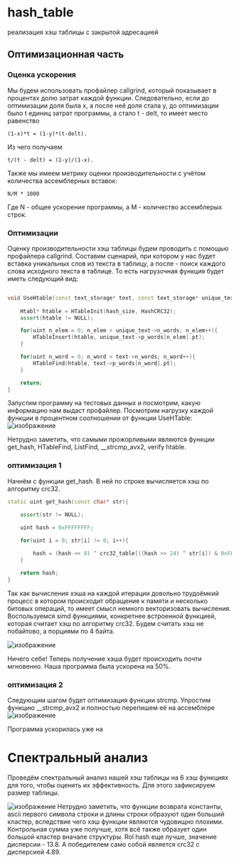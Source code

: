# hash_table
реализация хэш таблицы с закрытой адресацией

## Оптимизационная часть

### Оценка ускорения
Мы будем использовать профайлер callgrind, который показывает в процентах долю затрат каждой функции. Следовательно, если до оптимизации доля была x, а после неё доля стала y, до оптимизации было t единиц затрат программы, а стало t - delt, то имеет место равенство 
```
(1-x)*t = (1-y)*(t-delt).
```
Из чего получаем 
```
t/(t - delt) = (1-y)/(1-x).
```

Также мы имеем метрику оценки производительности с учётом количества ассемблерных вставок: 
```
N/M * 1000
```
Где N - общее ускорение программы, а M - количество ассемблерых строк.

### Оптимизации
Оценку производительности хэш таблицы будем проводить с помощью профайлера callgrind. Составим сценарий, при котором у нас будет вставка уникальных слов из текста в таблицу, а после - поиск каждого слова исходного текста в таблице. То есть нагрузочная функция будет иметь следующий вид:
```cpp

void UseHtable(const text_storage* text, const text_storage* unique_text, const size_t hash_size){
    
    Htabl* htable = HTableInit(hash_size, HashCRC32);
    assert(htable != NULL);

    for(uint n_elem = 0; n_elem < unique_text->n_words; n_elem++){
        HTableInsert(htable, unique_text->p_words[n_elem].pt);
    }

    for(uint n_word = 0; n_word < text->n_words; n_word++){
        HTableFind(htable, text->p_words[n_word].pt);
    }

    return;
}

```

Запустим программу на тестовых данных и посмотрим, какую информацию нам выдаст профайлер. Посмотрим нагрузку каждой функции в процентном соотношении от функции UseHTable:
![изображение](https://user-images.githubusercontent.com/89589647/164607898-6ec4ef13-7ab9-40e1-ae57-782bb3ca49ed.png)

Нетрудно заметить, что самыми прожорливыми являются функции get_hash, HTableFind, ListFind, __strcmp_avx2, verify htable.

### оптимизация 1
Начнём с функции get_hash. В ней по строке вычисляется хэш по алгоритму crc32.

```cpp
static uint get_hash(const char* str){
    
    assert(str != NULL);

    uint hash = 0xFFFFFFFF;

    for(uint i = 0; str[i] != 0; i++){

        hash = (hash << 8) ^ crc32_table[((hash >> 24) ^ str[i]) & 0xFF];
    }

    return hash;
}
```
Так как вычисления хэша на каждой итерации довольно трудоёмкий процесс в котором происходит обращение к памяти и несколько битовых операций, то имеет смысл немного векторизовать вычисления.
Воспользуемся simd функциями, конкретнее встроенной функцией, которая считает хэш по алгоритму crc32. Будем считать хэш не побайтово, а порциями по 4 байта.

![изображение](https://user-images.githubusercontent.com/89589647/164611592-27483d94-e5de-4bf5-9f3d-830e6b310505.png)

Ничего себе! Теперь получение хэша будет происходить почти мгновенно. Наша программа была ускорена на 50%.

### оптимизация 2

Следующим шагом будет оптимизация функции strcmp. Упростим функцию __strcmp_avx2 и полностью перепишем её на ассемблере 
![изображение](https://user-images.githubusercontent.com/89589647/164616008-1e01dd14-843a-4eb9-a92b-0550b60caf17.png)

Программа ускорилась уже на 
# Спектральный анализ

Проведём спектральный анализ нашей хэш таблицы на 6 хэш функциях для того, чтобы оценить их эффективность. Для этого зафиксируем размер таблицы.

![изображение](https://user-images.githubusercontent.com/89589647/164605821-4d80e589-b3a3-4115-9ed4-065b33f3c916.png)
Нетрудно заметить, что функции возврата константы, ascii первого символа строки и длины строки образуют один больший кластер, вследствие чего хэш функции являются чудовищно плохими. Контрольная сумма уже получше, хотя всё также образует один большой кластер вначале структуры. Rol hash еще лучше, значение дисперсии - 13.8. А победителем само собой является crc32 с дисперсией 4.89.
